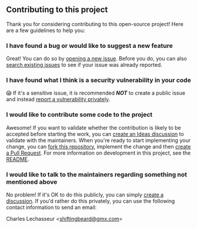## Contributing to this project

Thank you for considering contributing to this open-source project! Here are a few guidelines to help you:

### I have found a bug or would like to suggest a new feature

Great! You can do so by [opening a new issue](https://github.com/clechasseur/pokerust/issues/new/choose).
Before you do, you can also [search existing issues](https://github.com/clechasseur/pokerust/issues) to see if your issue was already reported.

### I have found what I think is a security vulnerability in your code

😱 If it's a sensitive issue, it is recommended **_NOT_** to create a public issue and instead [report a vulnerability privately](https://github.com/clechasseur/pokerust/security/advisories/new).

### I would like to contribute some code to the project

Awesome! If you want to validate whether the contribution is likely to be accepted before starting the work, you can [create an Ideas discussion](https://github.com/clechasseur/pokerust/discussions/new?category=ideas) to validate with the maintainers.
When you're ready to start implementing your change, you can [fork this repository](https://github.com/clechasseur/pokerust/fork), implement the change and then [create a Pull Request](https://github.com/clechasseur/pokerust/compare).
For more information on development in this project, see the [README](README.md).

### I would like to talk to the maintainers regarding something not mentioned above

No problem! If it's OK to do this publicly, you can simply [create a discussion](https://github.com/clechasseur/pokerust/discussions/new/choose).
If you'd rather do this privately, you can use the following contact information to send an email:

Charles Lechasseur \<shiftingbeard@gmx.com\>
